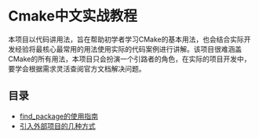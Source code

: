 # Cmake中文实战教程
本项目以代码讲用法，旨在帮助初学者学习CMake的基本用法，也会结合实际开发经验将最核心最常用的用法使用实际的代码案例进行讲解。该项目很难涵盖CMake的所有用法，本项目只会扮演一个引路者的角色，在实际的项目开发中，要学会根据需求灵活查阅官方文档解决问题。

## 目录
- [find_package的使用指南](FindPackage/README.md)
- [引入外部项目的几种方式](ImportExternalProject/README.md)


